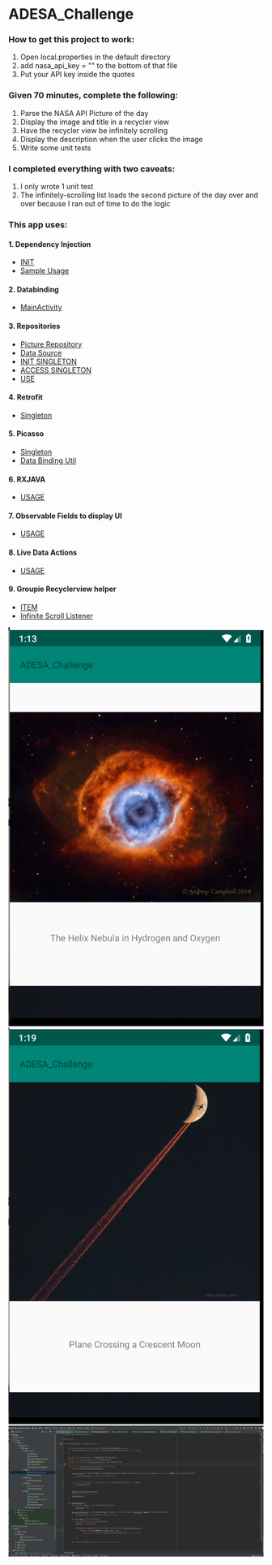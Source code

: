 # ADESA_Challenge

### How to get this project to work:
1. Open local.properties in the default directory
2. add nasa_api_key = "" to the bottom of that file
3. Put your API key inside the quotes

### Given 70 minutes, complete the following:
1. Parse the NASA API Picture of the day
2. Display the image and title in a recycler view
3. Have the recycler view be infinitely scrolling
4. Display the description when the user clicks the image
5. Write some unit tests

### I completed everything with two caveats:
1. I only wrote 1 unit test
2. The infinitely-scrolling list loads the second picture of the day over and over because I ran out of time to do the logic

### This app uses:
#### 1. Dependency Injection
- [INIT](https://github.com/SeaRoth/Adesa_Coding_Challenge/blob/a5dbe2d9ca9babe9ff78ea7b05c5ba1e744ca7f6/app/src/main/java/com/searoth/adesa/di/SeaRothServiceLocator.kt#L3)
- [Sample Usage](https://github.com/SeaRoth/Adesa_Coding_Challenge/blob/a5dbe2d9ca9babe9ff78ea7b05c5ba1e744ca7f6/app/src/main/java/com/searoth/adesa/ui/MainActivityViewModel.kt#L22)
#### 2. Databinding
 - [MainActivity](https://github.com/SeaRoth/Adesa_Coding_Challenge/blob/a5dbe2d9ca9babe9ff78ea7b05c5ba1e744ca7f6/app/src/main/java/com/searoth/adesa/ui/MainActivity.kt#L28)
#### 3. Repositories
- [Picture Repository](https://github.com/SeaRoth/Adesa_Coding_Challenge/blob/a5dbe2d9ca9babe9ff78ea7b05c5ba1e744ca7f6/app/src/main/java/com/searoth/adesa/repo/PictureRepository.kt#L8)
- [Data Source](https://github.com/SeaRoth/Adesa_Coding_Challenge/blob/a5dbe2d9ca9babe9ff78ea7b05c5ba1e744ca7f6/app/src/main/java/com/searoth/adesa/repo/PictureDataSource.kt#L6)
- [INIT SINGLETON](https://github.com/SeaRoth/Adesa_Coding_Challenge/blob/a5dbe2d9ca9babe9ff78ea7b05c5ba1e744ca7f6/app/src/main/java/com/searoth/adesa/di/ServiceInitializer.kt#L39)
- [ACCESS SINGLETON](https://github.com/SeaRoth/Adesa_Coding_Challenge/blob/a5dbe2d9ca9babe9ff78ea7b05c5ba1e744ca7f6/app/src/main/java/com/searoth/adesa/ui/MainActivityViewModel.kt#L22)
- [USE](https://github.com/SeaRoth/Adesa_Coding_Challenge/blob/a5dbe2d9ca9babe9ff78ea7b05c5ba1e744ca7f6/app/src/main/java/com/searoth/adesa/ui/MainActivityViewModel.kt#L53)
#### 4. Retrofit
 - [Singleton](https://github.com/SeaRoth/Adesa_Coding_Challenge/blob/a5dbe2d9ca9babe9ff78ea7b05c5ba1e744ca7f6/app/src/main/java/com/searoth/adesa/di/ServiceInitializer.kt#L27)
#### 5. Picasso
- [Singleton](https://github.com/SeaRoth/Adesa_Coding_Challenge/blob/a5dbe2d9ca9babe9ff78ea7b05c5ba1e744ca7f6/app/src/main/java/com/searoth/adesa/di/ServiceInitializer.kt#L31)
- [Data Binding Util]()
#### 6. RXJAVA
- [USAGE](https://github.com/SeaRoth/Adesa_Coding_Challenge/blob/a5dbe2d9ca9babe9ff78ea7b05c5ba1e744ca7f6/app/src/main/java/com/searoth/adesa/ui/MainActivityViewModel.kt#L43)
#### 7. Observable Fields to display UI
- [USAGE](https://github.com/SeaRoth/Adesa_Coding_Challenge/blob/a5dbe2d9ca9babe9ff78ea7b05c5ba1e744ca7f6/app/src/main/java/com/searoth/adesa/ui/PictureViewModel.kt#L15)
#### 8. Live Data Actions
- [USAGE](https://github.com/SeaRoth/Adesa_Coding_Challenge/blob/a5dbe2d9ca9babe9ff78ea7b05c5ba1e744ca7f6/app/src/main/java/com/searoth/adesa/ui/PictureViewModel.kt#L19)
#### 9. Groupie Recyclerview helper
- [ITEM](https://github.com/SeaRoth/Adesa_Coding_Challenge/blob/a5dbe2d9ca9babe9ff78ea7b05c5ba1e744ca7f6/app/src/main/java/com/searoth/adesa/ui/PictureItem.kt#L8)
- [Infinite Scroll Listener](https://github.com/SeaRoth/Adesa_Coding_Challenge/blob/a5dbe2d9ca9babe9ff78ea7b05c5ba1e744ca7f6/app/src/main/java/com/searoth/adesa/ui/InfiniteScrollListener.java#L6)

![](images/main.PNG)
![](images/second.PNG)
![](images/studio.PNG)
